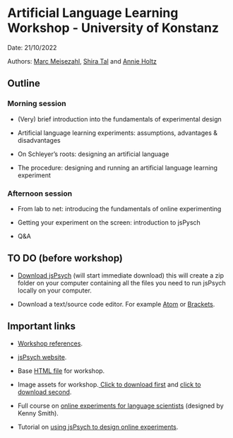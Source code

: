 # Artificial Language Learning Workshop - University of Konstanz
Date: 21/10/2022

Authors: [Marc Meisezahl](https://www.meisezahl.co.uk/), [Shira Tal](https://www.researchgate.net/profile/Shira-Tal-2) and [Annie Holtz](https://annieholtz.github.io/)

## Outline

### Morning session 

- (Very) brief introduction into the fundamentals of experimental design 

- Artificial language learning experiments: assumptions, advantages & disadvantages 

- On Schleyer’s roots: designing an artificial language 

- The procedure: designing and running an artificial language learning experiment 

 
### Afternoon session 

- From lab to net: introducing the fundamentals of online experimenting 

- Getting your experiment on the screen: introduction to jsPysch 

- Q&A 

## TO DO (before workshop)

- [Download jsPsych](https://www.github.com/jspsych/jspsych/releases/latest/download/jspsych.zip) (will start immediate download) this will create a zip folder on your computer containing all the files you need to run jsPsych locally on your computer.

- Download a text/source code editor. For example [Atom](https://atom.io/) or [Brackets](https://brackets.io/).


## Important links

- [Workshop references](https://github.com/annieholtz/ALLWorkshop/blob/main/references.md).

- [jsPsych website](https://www.jspsych.org/7.3/).

- Base [HTML file](FirstExperiment1.html) for workshop.

- Image assets for workshop.<a href="images/rounded.png" download> Click to download first</a> and <a href="images/rounded.png" download> click to download second</a>.

- Full course on [online experiments for language scientists](https://kennysmithed.github.io/oels2021/) (designed by Kenny Smith).

- Tutorial on [using jsPsych to design online experiments](https://softdev.ppls.ed.ac.uk/online_experiments/index.html).
